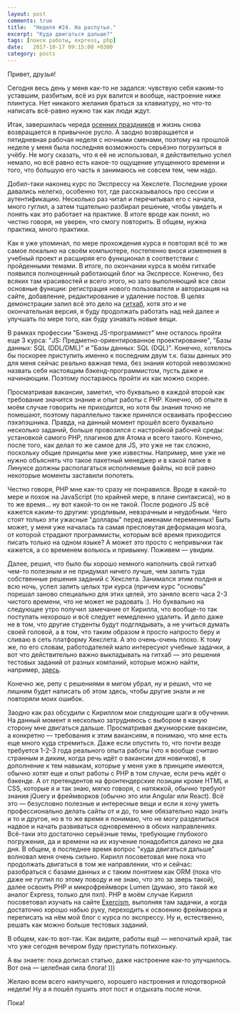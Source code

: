 ```yaml
---
layout: post
comments: true
title:  "Неделя #24. На распутье."
excerpt: "Куда двигаться дальше?"
tags: [поиск работы, express, php]
date:   2017-10-17 09:15:00 +0300
category: posts
---
```

Привет, друзья!

Сегодня весь день у меня как-то не задался: чувствую себя каким-то уставшим, разбитым, всё из рук валится и вообще, настроение ниже плинтуса. Нет никакого желания браться за клавиатуру, но что-то написать всё-равно нужно так как люди ждут.

Итак, завершилась череда [осенних праздников]( http://ru.chabad.org/holidays/default_cdo/jewish/holidays.htm) и жизнь снова возвращается в привычное русло. А заодно возвращается и пятидневная рабочая неделя с ночными сменами, поэтому на прошлой неделе у меня была последняя возможность серьёзно погрузиться в учёбу. Не могу сказать, что я её не использовал, я действительно успел немало, но всё равно есть какое-то ощущение упущенного времени и того, что большую его часть я занимаюсь не совсем тем, чем надо.

Добил-таки наконец курс по Экспрессу на Хекслете. Последние уроки давались нелегко, особенно тот, где рассказывалось про сессии и аутентификацию. Несколько раз читал и перечитывал его с начала, много гуглил, а затем тщательно разбирал решение, чтобы увидеть и понять как это работает на практике. В итоге вроде как понял, но честно говоря, не уверен, что смогу повторить. В общем, нужна практика, много практики.

Как я уже упоминал, по мере прохождения курса я повторял всё то же самое локально на своём компьютере, постепенно внося изменения в учебный проект и расширяя его функционал в соответствии с пройденными темами. В итоге, по окончании курса в моём гитхабе появился полноценный работающий блог на Экспрессе. Конечно, без всяких там красивостей и всего этого, но зато выполняющий все свои основные функции: регистрация нового пользователя и авторизация на сайте, добавление, редактирование и удаление постов. В целях демонстрации залил всё это дело на [гитхаб](https://github.com/joisadler/hexlet-blog), хотя это и не окончательная версия, я буду продолжать работать над ней далее и улучшать по мере того, как буду узнавать новые вещи.

В рамках профессии "Бэкенд JS-программист" мне осталось пройти еще 3 курса:  "JS: Предметно-ориентированное проектирование", "Базы данных: SQL (DDL/DML)" и "Базы данных: SQL (DQL)". Конечно, хотелось бы поскорее приступить именно к последним двум т.к. базы данных это для меня сейчас реально важная тема, без знания которой невозможно назвать себя настоящим бэкенд-программистом, пусть даже и начинающим. Поэтому постараюсь пройти их как можно скорее.

Просматривая вакансии, заметил, что буквально в каждой второй как требование значится знание и опыт работы с PHP. Конечно, об опыте в моём случае говорить не приходится, но хотя бы знания точно не помешают, поэтому параллельно также принялся осваивать профессию пэхэпэшника. Правда, на данный момент прошёл всего буквально несколько заданий, больше провозился с настройкой рабочей среды: установкой самого PHP, плагинов для Атома и всего такого. Конечно, после того, как делал то же самое для JS, это уже не так сложно, поскольку общие принципы мне уже известны. Например, мне уже не нужно объяснять что такое пакетный менеджер и в какой папке в Линуксе должны располагаться исполняемые файлы, но всё равно некоторые моменты заставили попотеть.

Честно говоря, PHP мне как-то сразу не понравился. Вроде в какой-то мере и похож на JavaScript (по крайней мере, в плане синтаксиса), но в то же время... ну вот какой-то он не такой. После родного JS всё кажется каким-то другим: уродливым, невзрачным и неудобным. Чего стоят только эти ужасные "доллары" перед именами переменных! Быть может, у меня уже началась та самая пресловутая деформация мозга, от которой страдают программисты, которым всё время приходится писать только на одном языке? А может это просто с непривычки так кажется, а со временем вольюсь и привыкну. Поживем — увидим.

Далее, решил, что было бы хорошо немного наполнить свой гитхаб чем-то полезным и не придумал ничего лучше, чем залить туда собственные решения заданий с Хекслета. Занимался этим полдня и всю ночь, успел залить целых три курса (причем курс "основы" порешал заново специально для этих целей, это заняло всего часа 2-3 чистого времени, что не может не радовать :). Но буквально на следующее утро получил замечание от Кирилла, что вообще-то так поступать нехорошо и всё следует немедленно удалить. И дело даже не в том, что другие студенты будут подглядывать, а не учиться думать своей головой, а в том, что таким образом я просто напросто беру и сливаю в сеть платформу Хекслета. А это очень-очень плохо. К тому же, по его словам, работодателей мало интересуют учебные задачки, а вот что действительно важно выкладывать на гитхаб — это решения тестовых заданий от разных компаний, которые можно найти, например, [здесь](https://github.com/Hexlet/ru-test-assignments).

Конечно же, репу с решениями я мигом убрал, ну и решил, что не лишним будет написать об этом здесь, чтобы другие знали и не повторяли моих ошибок.

Заодно как раз обсудили с Кириллом мои следующие шаги в обучении. На данный момент я несколько затрудняюсь с выбором в какую сторону мне двигаться дальше. Просматривая джуниорские вакансии, а конкретно — требования к этим вакансиям, я понимаю, что мне есть еще много куда стремиться. Даже если опустить то, что почти везде требуется 1-2-3 года реального опыта работы (что я вообще считаю странным и диким, когда речь идёт о вакансии для новичков), в дополнение к тем навыкам, которые у меня уже в принципе имеются, обычно хотят еще и опыт работы с PHP в том случае, если речь идёт о бэкенде. А от претендентов на фронтендерские позиции кроме HTML и CSS, которые я и так знаю, мягко говоря, с натяжкой, обычно требуют знания jQuery и фреймворков (обычно это или Angular или React).  Всё это — безусловно полезные и интересные вещи и если я хочу уметь профессионально делать сайты от и до, то мне обязательно надо знать и то и другое, но в то же время я понимаю, что не могу разделиться надвое и начать развиваться одновременно в обоих направлениях. Всё-таки это достаточно серьёзные темы, требующие глубокого погружения, да и времени на их изучение понадобится далеко не два дня. В общем, в последнее время вопрос "куда двигаться дальше" волновал меня очень сильно. Кирилл посоветовал мне пока что продолжать двигаться в том же направлении, что и сейчас: разобраться с базами данных и с таким понятием как ORM (пока что даже не гуглил по этому поводу и не знаю, что это за зверь такой), далее освоить PHP и микрофреймворк Lumen (думаю, это такой же аналог Express, только для пхп). PHP в моём случае Кирилл посоветовал изучать на сайте [Exercism](http://exercism.io/), выполняя там задачки, а когда достаточно хорошо набью руку, переходить к освоению фреймворка и переписать на нём мой блог с курса по экспрессу. Ну и, естественно, решать как можно больше тестовых заданий.

В общем, как-то вот-так. Как видите, работы ещё — непочатый край, так что уже сегодня вечером буду приступать потихоньку.

А вы знаете: пока дописал статью, даже настроение как-то улучшилось. Вот она — целебная сила блога! )))

Желаю всем всего наилучшего, хорошего настроения и плодотворной недели! Ну а я пошёл пушить этот пост и отдыхать после ночи.

Пока!  
